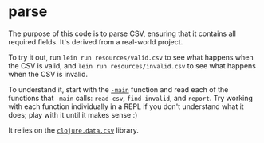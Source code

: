 # parse

The purpose of this code is to parse CSV, ensuring that it contains
all required fields. It's derived from a real-world project.

To try it out, run `lein run resources/valid.csv` to see what happens
when the CSV is valid, and `lein run resources/invalid.csv` to see
what happens when the CSV is invalid.

To understand it, start with the
[`-main`](https://github.com/braveclojure/training/blob/master/real/parse/src/parse/core.clj)
function and read each of the functions that `-main` calls:
`read-csv`, `find-invalid`, and `report`. Try working with each
function individually in a REPL if you don't understand what it does;
play with it until it makes sense :)

It relies on the
[`clojure.data.csv`](https://github.com/clojure/data.csv) library.
